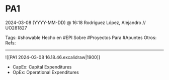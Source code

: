# PA1
2024-03-08 (YYYY-MM-DD) @ 16:18
Rodríguez López, Alejandro // UO281827

Tags:
	#showable
	Hecho en #EPI
	Sobre #Proyectos 
	Para #Apuntes
	Otros:
	Refs:
 
<hr>

![[PA1 2024-03-08 16.18.46.excalidraw|1900]]

- CapEx: Capital Expenditures
- OpEx: Operational Expenditures